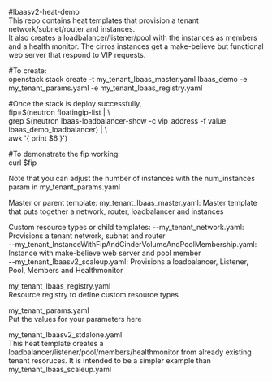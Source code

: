 #lbaasv2-heat-demo  
This repo contains heat templates that provision a tenant network/subnet/router and instances.  
It also creates a loadbalancer/listener/pool with the instances as members and a health monitor. 
The cirros instances get a make-believe but functional web server that respond to VIP requests.  

#To create:  
openstack stack create -t my_tenant_lbaas_master.yaml lbaas_demo -e my_tenant_params.yaml -e my_tenant_lbaas_registry.yaml   

#Once the stack is deploy successfully,   
fip=$(neutron floatingip-list | \  
  grep $(neutron lbaas-loadbalancer-show  -c vip_address -f value lbaas_demo_loadbalancer) | \  
  awk '{ print $6 }')  

#To demonstrate the fip working:  
curl $fip  

Note that you can adjust the number of instances with the num_instances param in my_tenant_params.yaml  

Master or parent template:
my_tenant_lbaas_master.yaml: Master template that puts together a network, router, loadbalancer and instances  


Custom resource types or child templates:
--my_tenant_network.yaml: Provisions a tenant network, subnet and router  
--my_tenant_InstanceWithFipAndCinderVolumeAndPoolMembership.yaml: Instance with make-believe web server and pool member  
--my_tenant_lbaasv2_scaleup.yaml: Provisions a loadbalancer, Listener, Pool, Members and Healthmonitor  

  
my_tenant_lbaas_registry.yaml  
    Resource registry to define custom resource types  

my_tenant_params.yaml  
    Put the values for your parameters here  

my_tenant_lbaasv2_stdalone.yaml  
  This heat template creates a loadbalancer/listener/pool/members/healthmonitor from already existing tenant resoruces.  It is intended to be a simpler example than my_tenant_lbaas_scaleup.yaml  


